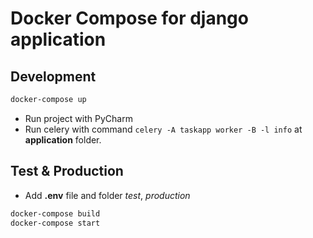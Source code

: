 # Docker Compose for django application

## Development

``` bash
docker-compose up
```

* Run project with PyCharm
* Run celery with command `celery -A taskapp worker -B -l info` at **application** folder.

## Test & Production

* Add **.env** file and folder *test*, *production*

``` bash
docker-compose build
docker-compose start
```
